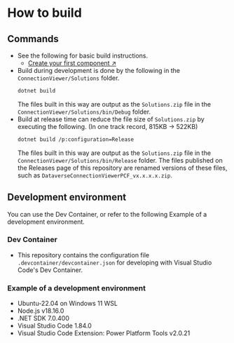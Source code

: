 # How to build

## Commands

- See the following for basic build instructions.
  - [Create your first component ↗️](https://docs.microsoft.com/en-us/powerapps/developer/component-framework/implementing-controls-using-typescript)
- Build during development is done by the following in the `ConnectionViewer/Solutions` folder.
  ```bash
  dotnet build
  ```
  The files built in this way are output as the `Solutions.zip` file in the `ConnectionViewer/Solutions/bin/Debug` folder.
- Build at release time can reduce the file size of `Solutions.zip` by executing the following. (In one track record, 815KB -> 522KB)
  ```bash
  dotnet build /p:configuration=Release
  ```
  The files built in this way are output as the `Solutions.zip` file in the `ConnectionViewer/Solutions/bin/Release` folder.
  The files published on the Releases page of this repository are renamed versions of these files, such as `DataverseConnectionViewerPCF_vx.x.x.x.zip`.

## Development environment

You can use the Dev Container, or refer to the following Example of a development environment.

### Dev Container

- This repository contains the configuration file `.devcontainer/devcontainer.json` for developing with Visual Studio Code's Dev Container.

### Example of a development environment

- Ubuntu-22.04 on Windows 11 WSL
- Node.js v18.16.0
- .NET SDK 7.0.400
- Visual Studio Code 1.84.0
- Visual Studio Code Extension: Power Platform Tools v2.0.21
